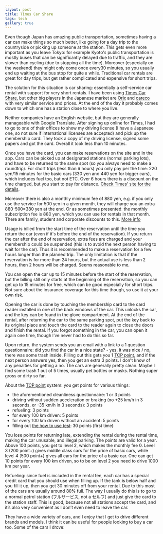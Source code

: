 ```yaml
---
layout: post
title: Times Car Share
tags: tech
gallery: true
---
```


Even though Japan has amazing public transportation, sometimes having a car can make things so much better, like going for a day trip to the countryside or picking up someone at the station. This gets even more important as you leave Tokyo: for example Kyoto's public transportation is mostly buses that can be significantly delayed due to traffic, and they are slower than cycling (due to stopping all the time). Moreover (especially on the weekend) they might only come once every30 minutes, so you usually end up waiting at the bus stop for quite a while. Traditional car rentals are great for day trips, but get rather complicated and expensive for short trips.

The solution for this situation is car sharing: essentially a self-service car rental with support for very short rentals. I have been using [Times Car Share](https://share.timescar.jp/), but other big players in the Japanese market are [Orix](https://www.orix-carshare.com/) and [careco](https://www.careco.jp/) with very similar service and prices. At the end of the day it probably comes down to which one has a station close to where you live.

<!--break-->

Neither companies have an English website, but they are generally manageable with Google Translate. After signing up online for Times, I had to go to one of their offices to show my driving license (I have a Japanese one, so not sure if international licenses are accepted) and pick up the membership card. They took a copy of my driving license, signed some papers and got the card. Overall it took less than 10 minutes.

Once you have the card, you can make reservations on the site and in the app. Cars can be picked up at designated stations (normal parking lots), and have to be returned to the same spot (so you always need to make a roundtrip). For short trips (less than 6 hours) you only pay per the time: 220 yen/15 minutes for the basic cars (330 yen and 440 yen for bigger cars), which includes fuel too, but not ETC. Over 6 hours there is a discount on the time charged, but you start to pay for distance. [Check Times' site for the details](https://share.timescar.jp/fare/use.html).

Moreover there is also a monthly minimum fee of 880 yen, e.g. if you only use the service for 500 yen in a given month, they will charge you an extra 880-500=380 yen at the end. Or as sometimes presented: the monthly subscription fee is 880 yen, which you can use for rentals in that month. There are family, student and corporate discounts to this. [More info](https://share.timescar.jp/fare/basic.html)

Usage is billed from the start time of the reservation until the time you return the car (even if it's before the end of the reservation). If you return the car after the end of reservation, extra fees are charged and your membership could be suspended (this is to avoid the next person having to wait for the car). Thus it is recommended to make a reservation for a few hours longer than the planned trip. The only limitation is that if the reservation is for more than 24 hours, but the actual use is less than 2 hours, then 2 hours will be charged. Seems reasonable to me.

You can open the car up to 15 minutes before the start of the reservation, but the billing still only starts at the beginning of the reservation, so you can get up to 15 minutes for free, which can be good especially for short trips. Not sure about the insurance coverage for this time though, so use it at your own risk.

Opening the car is done by touching the membership card to the card reader installed in one of the back windows of the car. This unlocks the car, and the key can be found in the glove compartment. At the end of the rental, after returning the car to the same parking spot, put the key back to its original place and touch the card to the reader again to close the doors and finish the rental. If you forgot something in the car, you can open it again one time, though I’ve never had to do this so far.

Upon return, the system sends you an email with a link to a 1 question questionnaire: did you find the car in a nice state? - yes, it was nice / no, there was some trash inside. Filling out this gets you 1 [TCP point](https://share.timescar.jp/about/tcp_program.html), and if the next person answers yes, then you get an extra 3 points. I don't know of any penalties for getting a no. The cars are generally pretty clean. Maybe I find some trash 1 out of 5 times, usually pet bottles or masks. Nothing super gross or dirty so far.

About the [TCP point](https://share.timescar.jp/about/tcp_program.html) system: you get points for various things:

* the aforementioned cleanliness questionnaire: 1 or 3 points
* driving without sudden acceleration or braking (no +25 km/h in 3 seconds, or -35 km/h in 3 seconds): 3 points
* refueling: 3 points
* for every 100 km driven: 5 points
* for every 100 km driven without an accident: 5 points
* filling out [the how to use test](/2021/05/09/times-car-tcp-test/): 30 points (first time)

You lose points for returning late, extending the rental during the rental time, making the car unusable, and illegal parking. The points are valid for a year. Above 100 points, you get to level 2, which makes the monthly fee 0. Level 3 (200 point+) gives middle class cars for the price of basic cars, while level 4 (500 point+) gives all cars for the price of a basic car. One can get 10 points for every 100 km driven, so to be on level 2 you need to drive 1000 km per year.

Refueling: since fuel is included in the rental fee, each car has a special credit card that you should use when filling up. If the tank is below half and you fill it up, then you get 30 minutes off from your rental. Due to this most of the cars are usually around 80% full. The way I usually do this is to go to a normal petrol station (フルサービス, not a セルフ) and just give the card to the station staff. This is good, because not all stations accept the card, and it’s also very convenient as I don’t even need to leave the car.

They have a wide variety of cars, and I enjoy that I get to drive different brands and models. I think it can be useful for people looking to buy a car too. Some of the cars I drove:

